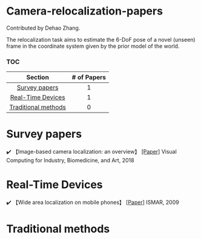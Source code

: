 # Camera-relocalization-papers

Contributed by Dehao Zhang.

The relocalization task aims to estimate the 6-DoF pose of a novel (unseen) frame in the coordinate system given by the prior model of the world. 



### TOC

| Section | # of Papers |
|:---:|:---:|
|[Survey papers](#Surveys) | 1|
|[Real-Time Devices](#realtime) | 1|
| [Traditional methods](#traditional) | 0 |


<h1 id="Surveys">Survey papers</h1>

:heavy_check_mark: 【Image-based camera localization: an overview】 [[Paper]](https://arxiv.org/abs/1610.03660)  Visual Computing for Industry, Biomedicine, and Art, 2018


<h1 id="realtime">Real-Time Devices</h1>

:heavy_check_mark: 【Wide area localization on mobile phones】 [[Paper]](https://arbook.icg.tugraz.at/schmalstieg/Schmalstieg_162.pdf)  ISMAR, 2009


<h1 id="traditional">Traditional methods</h1>
